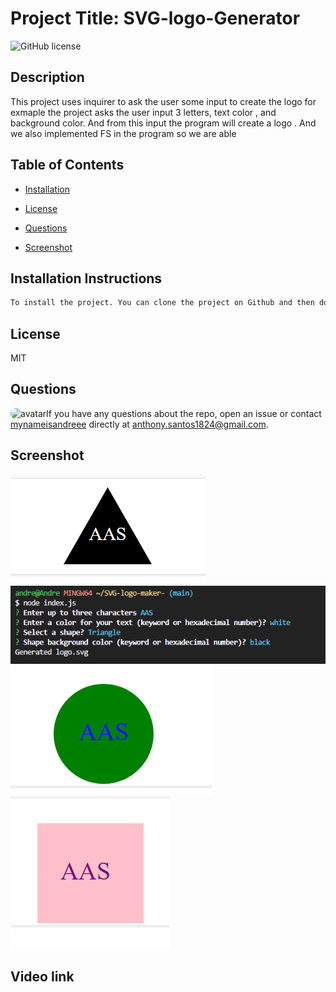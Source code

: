 
# Project Title: SVG-logo-Generator

![GitHub license](https://img.shields.io/badge/license-MIT-blue.svg)
## Description
This project uses inquirer to ask  the user some input to create the logo for exmaple the project asks the user input 3 letters, text color , and background color. And from this input the program will create a logo . And we also implemented FS in the program so we are able 

## Table of Contents
* [Installation](#installation) 
 
* [License](#license) 
 
* [Questions](#questions) 

* [Screenshot](#screenshot) 
 


## Installation Instructions
```bash
To install the project. You can clone the project on Github and then download all the necesarry dependencies and then run the program using 'node index.js'
```


## License
MIT

## Questions
​
<img src="https://avatars.githubusercontent.com/u/82828956?v=4" alt="avatar" style="border-radius: 16px" width="30" />
​
If you have any questions about the repo, open an issue or contact [mynameisandreee](https://github.com/mynameisandreee) directly at anthony.santos1824@gmail.com.

## Screenshot
![alt text](image.png)
![alt text](image-1.png)
![alt text](image-2.png)
![alt text](image-3.png)
## Video link



